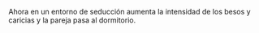 Ahora en un entorno de seducción aumenta la intensidad de los besos y caricias y la pareja pasa al dormitorio.